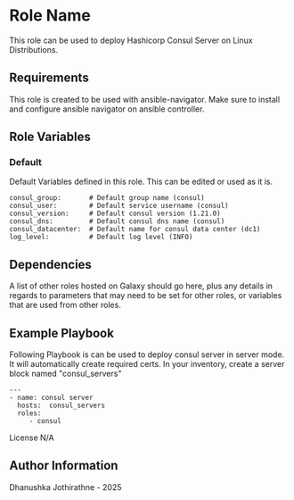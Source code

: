 Role Name
=========

This role can be used to deploy Hashicorp Consul Server on Linux Distributions.

Requirements
------------

This role is created to be used with ansible-navigator. Make sure to install and configure ansible navigator on ansible controller.

Role Variables
--------------

### Default
Default Variables defined in this role. This can be edited or used as it is.

    consul_group:       # Default group name (consul)
    consul_user:        # Default service username (consul)
    consul_version:     # Default consul version (1.21.0)
    consul_dns:         # Default consul dns name (consul)
    consul_datacenter:  # Default name for consul data center (dc1)
    log_level:          # Default log level (INFO)

Dependencies
------------

A list of other roles hosted on Galaxy should go here, plus any details in regards to parameters that may need to be set for other roles, or variables that are used from other roles.

Example Playbook
----------------

Following Playbook is can be used to deploy consul server in server mode. It will automatically create required certs. In your inventory, create a server block named "consul_servers"

    ---
    - name: consul server
      hosts:  consul_servers
      roles:
         - consul

License
N/A

Author Information
------------------
Dhanushka Jothirathne - 2025

